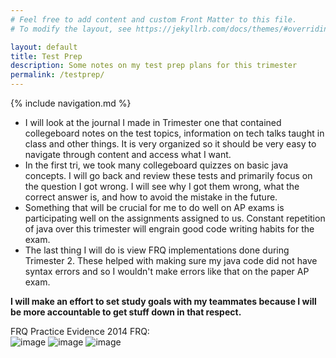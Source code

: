 ```yaml
---
# Feel free to add content and custom Front Matter to this file.
# To modify the layout, see https://jekyllrb.com/docs/themes/#overriding-theme-defaults

layout: default
title: Test Prep
description: Some notes on my test prep plans for this trimester
permalink: /testprep/
---
```


{% include navigation.md %}

* I will look at the journal I made in Trimester one that contained collegeboard notes on the test topics, information on tech talks taught in class and other things. It is very organized so it should be very easy to navigate through content and access what I want.
* In the first tri, we took many collegeboard quizzes on basic java concepts. I will go back and review these tests and primarily focus on the question I got wrong. I will see why I got them wrong, what the correct answer is, and how to avoid the mistake in the future.
* Something that will be crucial for me to do well on AP exams is participating well on the assignments assigned to us. Constant repetition of java over this trimester will engrain good code writing habits for the exam.
* The last thing I will do is view FRQ implementations done during Trimester 2. These helped with making sure my java code did not have syntax errors and so I wouldn't make errors like that on the paper AP exam.

**I will make an effort to set study goals with my teammates because I will be more accountable to get stuff down in that respect.**

FRQ Practice Evidence
2014 FRQ: <br>
![image](https://user-images.githubusercontent.com/55494721/164743715-62e6668f-a00e-4075-8c14-a7566b816008.png)
![image](https://user-images.githubusercontent.com/55494721/164743740-3fe7d087-0f34-450b-91f2-888e5c435d19.png)
![image](https://user-images.githubusercontent.com/55494721/164743779-87654de0-96fd-4d9c-af65-90bfea99918f.png)
